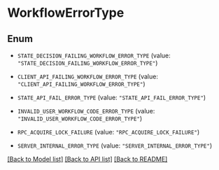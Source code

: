 # WorkflowErrorType

## Enum


* `STATE_DECISION_FAILING_WORKFLOW_ERROR_TYPE` (value: `"STATE_DECISION_FAILING_WORKFLOW_ERROR_TYPE"`)

* `CLIENT_API_FAILING_WORKFLOW_ERROR_TYPE` (value: `"CLIENT_API_FAILING_WORKFLOW_ERROR_TYPE"`)

* `STATE_API_FAIL_ERROR_TYPE` (value: `"STATE_API_FAIL_ERROR_TYPE"`)

* `INVALID_USER_WORKFLOW_CODE_ERROR_TYPE` (value: `"INVALID_USER_WORKFLOW_CODE_ERROR_TYPE"`)

* `RPC_ACQUIRE_LOCK_FAILURE` (value: `"RPC_ACQUIRE_LOCK_FAILURE"`)

* `SERVER_INTERNAL_ERROR_TYPE` (value: `"SERVER_INTERNAL_ERROR_TYPE"`)


[[Back to Model list]](../README.md#documentation-for-models) [[Back to API list]](../README.md#documentation-for-api-endpoints) [[Back to README]](../README.md)


